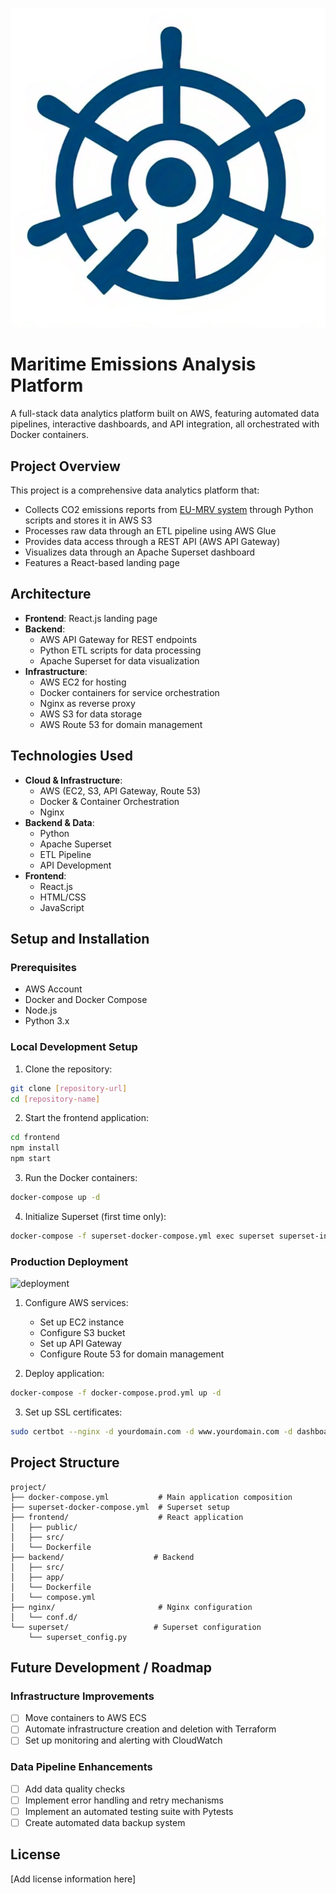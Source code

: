 ![alt text](frontend/public/icon_for_the_name_shipcarbontracker_blue%20(1).png "Maritime Emissions Analysis Platform")

# Maritime Emissions Analysis Platform
A full-stack data analytics platform built on AWS, featuring automated data pipelines, interactive dashboards, and API integration, all orchestrated with Docker containers.

## Project Overview
This project is a comprehensive data analytics platform that:
- Collects CO2 emissions reports from <a href="https://mrv.emsa.europa.eu/#public/emission-report" target="_blank">EU-MRV system</a> through Python scripts and stores it in AWS S3
- Processes raw data through an ETL pipeline using AWS Glue
- Provides data access through a REST API (AWS API Gateway)
- Visualizes data through an Apache Superset dashboard
- Features a React-based landing page

## Architecture
- **Frontend**: React.js landing page
- **Backend**: 
  - AWS API Gateway for REST endpoints
  - Python ETL scripts for data processing
  - Apache Superset for data visualization
- **Infrastructure**:
  - AWS EC2 for hosting
  - Docker containers for service orchestration
  - Nginx as reverse proxy
  - AWS S3 for data storage
  - AWS Route 53 for domain management

## Technologies Used
- **Cloud & Infrastructure**:
  - AWS (EC2, S3, API Gateway, Route 53)
  - Docker & Container Orchestration
  - Nginx
- **Backend & Data**:
  - Python
  - Apache Superset
  - ETL Pipeline
  - API Development
- **Frontend**:
  - React.js
  - HTML/CSS
  - JavaScript

## Setup and Installation

### Prerequisites
- AWS Account
- Docker and Docker Compose
- Node.js
- Python 3.x

### Local Development Setup
1. Clone the repository:
```bash
git clone [repository-url]
cd [repository-name]
```

2. Start the frontend application:
```bash
cd frontend
npm install
npm start
```

3. Run the Docker containers:
```bash
docker-compose up -d
```

4. Initialize Superset (first time only):
```bash
docker-compose -f superset-docker-compose.yml exec superset superset-init
```

### Production Deployment
![deployment](https://github.com/user-attachments/assets/10ff226b-9d2e-4d63-8b7d-70c19fb821ca)

1. Configure AWS services:
   - Set up EC2 instance
   - Configure S3 bucket
   - Set up API Gateway
   - Configure Route 53 for domain management

2. Deploy application:
```bash
docker-compose -f docker-compose.prod.yml up -d
```

3. Set up SSL certificates:
```bash
sudo certbot --nginx -d yourdomain.com -d www.yourdomain.com -d dashboard.yourdomain.com
```

## Project Structure
```
project/
├── docker-compose.yml           # Main application composition
├── superset-docker-compose.yml  # Superset setup
├── frontend/                    # React application
│   ├── public/
│   ├── src/
│   └── Dockerfile
├── backend/                    # Backend
│   ├── src/
│   ├── app/
│   └── Dockerfile
│   └── compose.yml
├── nginx/                       # Nginx configuration
│   └── conf.d/
└── superset/                   # Superset configuration
    └── superset_config.py
```

## Future Development / Roadmap
### Infrastructure Improvements
- [ ] Move containers to AWS ECS
- [ ] Automate infrastructure creation and deletion with Terraform
- [ ] Set up monitoring and alerting with CloudWatch

### Data Pipeline Enhancements
- [ ] Add data quality checks
- [ ] Implement error handling and retry mechanisms
- [ ] Implement an automated testing suite with Pytests
- [ ] Create automated data backup system

## License
[Add license information here]
